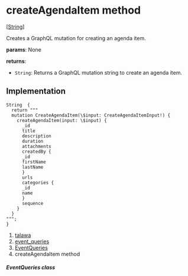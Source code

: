 
<div>

# createAgendaItem method

</div>


[[String](https://api.flutter.dev/flutter/dart-core/String-class.html)]




Creates a GraphQL mutation for creating an agenda item.

**params**: None

**returns**:

-   `String`: Returns a GraphQL mutation string to create an agenda
    item.



## Implementation

``` language-dart
String  {
  return """
  mutation CreateAgendaItem(\$input: CreateAgendaItemInput!) {
    createAgendaItem(input: \$input) {
      _id
      title
      description
      duration
      attachments
      createdBy {
      _id
      firstName
      lastName
      }
      urls
      categories {
      _id
      name
      }
      sequence
    }
  }
""";
}
```







1.  [talawa](../../index.md)
2.  [event_queries](../../utils_event_queries/)
3.  [EventQueries](../../utils_event_queries/EventQueries-class.md)
4.  createAgendaItem method

##### EventQueries class







